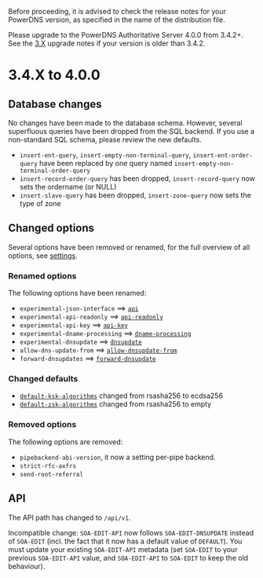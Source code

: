 Before proceeding, it is advised to check the release notes for your PowerDNS version, as specified in the name of the distribution file.

Please upgrade to the PowerDNS Authoritative Server 4.0.0 from 3.4.2+. See the [3.X](https://doc.powerdns.com/3/authoritative/upgrading/) upgrade notes if your version is older than 3.4.2.

# 3.4.X to 4.0.0

## Database changes
No changes have been made to the database schema.
However, several superfluous queries have been dropped from the SQL backend.
If you use a non-standard SQL schema, please review the new defaults.

  - `insert-ent-query`, `insert-empty-non-terminal-query`, `insert-ent-order-query` have been replaced by one query named `insert-empty-non-terminal-order-query`
  - `insert-record-order-query` has been dropped, `insert-record-query` now sets the ordername (or NULL)
  - `insert-slave-query` has been dropped, `insert-zone-query` now sets the type of zone

## Changed options
Several options have been removed or renamed, for the full overview of all options, see [settings](settings.md).

### Renamed options
The following options have been renamed:

 * `experimental-json-interface` ==> [`api`](settings.md#api)
 * `experimental-api-readonly` ==> [`api-readonly`](settings.md#api-readonly)
 * `experimental-api-key` ==> [`api-key`](settings.md#api-key)
 * `experimental-dname-processing` ==> [`dname-processing`](settings.md#dname-processing)
 * `experimental-dnsupdate` ==> [`dnsupdate`](settings.md#dnsupdate)
 * `allow-dns-update-from` ==> [`allow-dnsupdate-from`](settings.md#allow-dnsupdate-from)
 * `forward-dnsupdates` ==> [`forward-dnsupdate`](settings.md#forward-dnsupdate)

### Changed defaults

 * [`default-ksk-algorithms`](settings.md#default-ksk-algorithms) changed from rsasha256 to ecdsa256
 * [`default-zsk-algorithms`](settings.md#default-zsk-algorithms) changed from rsasha256 to empty

### Removed options
The following options are removed:

 * `pipebackend-abi-version`, it now a setting per-pipe backend.
 * `strict-rfc-axfrs`
 * `send-root-referral`

## API
The API path has changed to `/api/v1`.

Incompatible change: `SOA-EDIT-API` now follows `SOA-EDIT-DNSUPDATE` instead of `SOA-EDIT` (incl. the fact that it now has a default value of `DEFAULT`).
You must update your existing `SOA-EDIT-API` metadata (set `SOA-EDIT` to your previous `SOA-EDIT-API` value, and `SOA-EDIT-API` to `SOA-EDIT` to keep the old behaviour).
